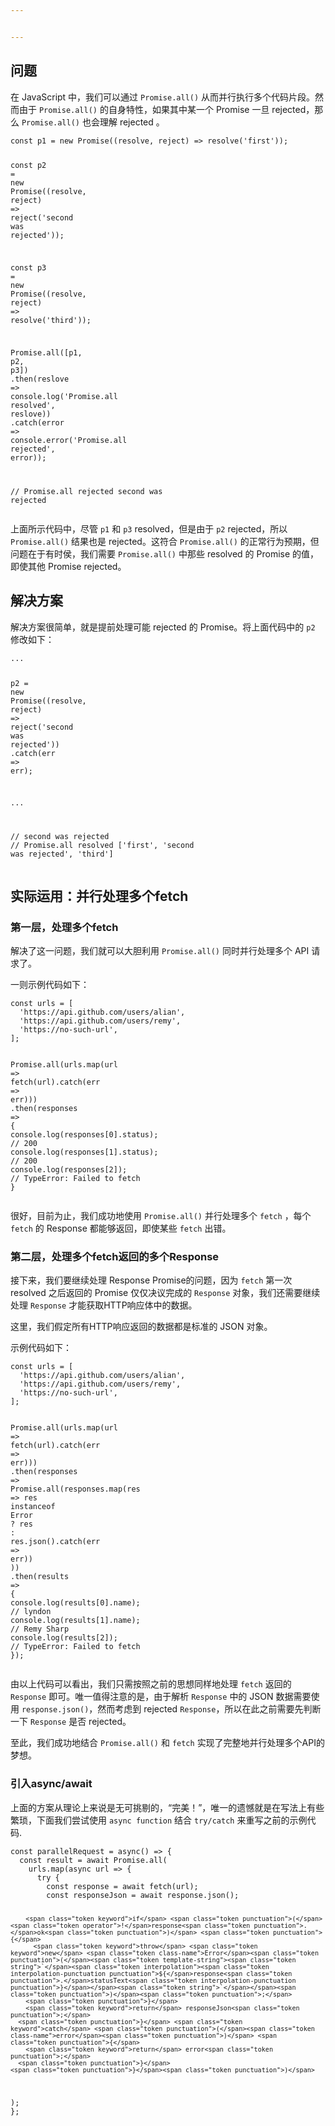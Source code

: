 ```yaml
---


---
```


<h2 id="问题">问题</h2>
<p>在 JavaScript 中，我们可以通过 <code>Promise.all()</code> 从而并行执行多个代码片段。然而由于 <code>Promise.all()</code> 的自身特性，如果其中某一个 Promise 一旦 rejected，那么 <code>Promise.all()</code> 也会理解 rejected 。</p>
<pre class=" language-javascript"><code class="prism  language-javascript"><span class="token keyword">const</span> p1 <span class="token operator">=</span> <span class="token keyword">new</span> <span class="token class-name">Promise</span><span class="token punctuation">(</span><span class="token punctuation">(</span>resolve<span class="token punctuation">,</span> reject<span class="token punctuation">)</span> <span class="token operator">=&gt;</span> <span class="token function">resolve</span><span class="token punctuation">(</span><span class="token string">'first'</span><span class="token punctuation">)</span><span class="token punctuation">)</span><span class="token punctuation">;</span>

<span class="token keyword">const</span> p2 <span class="token operator">=</span> <span class="token keyword">new</span> <span class="token class-name">Promise</span><span class="token punctuation">(</span><span class="token punctuation">(</span>resolve<span class="token punctuation">,</span> reject<span class="token punctuation">)</span> <span class="token operator">=&gt;</span> <span class="token function">reject</span><span class="token punctuation">(</span><span class="token string">'second was rejected'</span><span class="token punctuation">)</span><span class="token punctuation">)</span><span class="token punctuation">;</span>

<span class="token keyword">const</span> p3 <span class="token operator">=</span> <span class="token keyword">new</span> <span class="token class-name">Promise</span><span class="token punctuation">(</span><span class="token punctuation">(</span>resolve<span class="token punctuation">,</span> reject<span class="token punctuation">)</span> <span class="token operator">=&gt;</span> <span class="token function">resolve</span><span class="token punctuation">(</span><span class="token string">'third'</span><span class="token punctuation">)</span><span class="token punctuation">)</span><span class="token punctuation">;</span>

Promise<span class="token punctuation">.</span><span class="token function">all</span><span class="token punctuation">(</span><span class="token punctuation">[</span>p1<span class="token punctuation">,</span> p2<span class="token punctuation">,</span> p3<span class="token punctuation">]</span><span class="token punctuation">)</span>
<span class="token punctuation">.</span><span class="token function">then</span><span class="token punctuation">(</span>reslove <span class="token operator">=&gt;</span> console<span class="token punctuation">.</span><span class="token function">log</span><span class="token punctuation">(</span><span class="token string">'Promise.all resolved'</span><span class="token punctuation">,</span> reslove<span class="token punctuation">)</span><span class="token punctuation">)</span>
<span class="token punctuation">.</span><span class="token keyword">catch</span><span class="token punctuation">(</span>error <span class="token operator">=&gt;</span> console<span class="token punctuation">.</span><span class="token function">error</span><span class="token punctuation">(</span><span class="token string">'Promise.all rejected'</span><span class="token punctuation">,</span> error<span class="token punctuation">)</span><span class="token punctuation">)</span><span class="token punctuation">;</span>

<span class="token comment">// Promise.all rejected second was rejected</span>
</code></pre>
<p>上面所示代码中，尽管 <code>p1</code> 和 <code>p3</code> resolved，但是由于 <code>p2</code> rejected，所以 <code>Promise.all()</code> 结果也是 rejected。这符合 <code>Promise.all()</code> 的正常行为预期，但问题在于有时侯，我们需要 <code>Promise.all()</code> 中那些  resolved 的 Promise 的值，即使其他 Promise rejected。</p>
<h2 id="解决方案">解决方案</h2>
<p>解决方案很简单，就是提前处理可能 rejected 的 Promise。将上面代码中的 <code>p2</code> 修改如下：</p>
<pre class=" language-javascript"><code class="prism  language-javascript"><span class="token operator">...</span>

p2 <span class="token operator">=</span> <span class="token keyword">new</span> <span class="token class-name">Promise</span><span class="token punctuation">(</span><span class="token punctuation">(</span>resolve<span class="token punctuation">,</span> reject<span class="token punctuation">)</span> <span class="token operator">=&gt;</span> <span class="token function">reject</span><span class="token punctuation">(</span><span class="token string">'second was rejected'</span><span class="token punctuation">)</span><span class="token punctuation">)</span>
<span class="token punctuation">.</span><span class="token keyword">catch</span><span class="token punctuation">(</span>err <span class="token operator">=&gt;</span> err<span class="token punctuation">)</span><span class="token punctuation">;</span>

<span class="token operator">...</span>

<span class="token comment">// second was rejected</span>
<span class="token comment">// Promise.all resolved ['first', 'second was rejected', 'third']</span>
</code></pre>
<h2 id="实际运用：并行处理多个fetch">实际运用：并行处理多个fetch</h2>
<h3 id="第一层，处理多个fetch">第一层，处理多个fetch</h3>
<p>解决了这一问题，我们就可以大胆利用 <code>Promise.all()</code> 同时并行处理多个 API 请求了。</p>
<p>一则示例代码如下：</p>
<pre class=" language-javascript"><code class="prism  language-javascript"><span class="token keyword">const</span> urls <span class="token operator">=</span> <span class="token punctuation">[</span>
  <span class="token string">'https://api.github.com/users/alian'</span><span class="token punctuation">,</span>
  <span class="token string">'https://api.github.com/users/remy'</span><span class="token punctuation">,</span>
  <span class="token string">'https://no-such-url'</span><span class="token punctuation">,</span>
<span class="token punctuation">]</span><span class="token punctuation">;</span>

Promise<span class="token punctuation">.</span><span class="token function">all</span><span class="token punctuation">(</span>urls<span class="token punctuation">.</span><span class="token function">map</span><span class="token punctuation">(</span>url <span class="token operator">=&gt;</span> <span class="token function">fetch</span><span class="token punctuation">(</span>url<span class="token punctuation">)</span><span class="token punctuation">.</span><span class="token keyword">catch</span><span class="token punctuation">(</span>err <span class="token operator">=&gt;</span> err<span class="token punctuation">)</span><span class="token punctuation">)</span><span class="token punctuation">)</span>
<span class="token punctuation">.</span><span class="token function">then</span><span class="token punctuation">(</span>responses <span class="token operator">=&gt;</span> <span class="token punctuation">{</span>
  console<span class="token punctuation">.</span><span class="token function">log</span><span class="token punctuation">(</span>responses<span class="token punctuation">[</span><span class="token number">0</span><span class="token punctuation">]</span><span class="token punctuation">.</span>status<span class="token punctuation">)</span><span class="token punctuation">;</span> <span class="token comment">// 200</span>
  console<span class="token punctuation">.</span><span class="token function">log</span><span class="token punctuation">(</span>responses<span class="token punctuation">[</span><span class="token number">1</span><span class="token punctuation">]</span><span class="token punctuation">.</span>status<span class="token punctuation">)</span><span class="token punctuation">;</span> <span class="token comment">// 200</span>
  console<span class="token punctuation">.</span><span class="token function">log</span><span class="token punctuation">(</span>responses<span class="token punctuation">[</span><span class="token number">2</span><span class="token punctuation">]</span><span class="token punctuation">)</span><span class="token punctuation">;</span> <span class="token comment">// TypeError: Failed to fetch</span>
<span class="token punctuation">}</span>
</code></pre>
<p>很好，目前为止，我们成功地使用 <code>Promise.all()</code> 并行处理多个 <code>fetch</code> ，每个 <code>fetch</code> 的 Response 都能够返回，即使某些 <code>fetch</code> 出错。</p>
<h3 id="第二层，处理多个fetch返回的多个response">第二层，处理多个fetch返回的多个Response</h3>
<p>接下来，我们要继续处理 Response Promise的问题，因为 <code>fetch</code> 第一次 resolved 之后返回的 Promise 仅仅决议完成的 <code>Response</code> 对象，我们还需要继续处理 <code>Response</code> 才能获取HTTP响应体中的数据。</p>
<p>这里，我们假定所有HTTP响应返回的数据都是标准的 JSON 对象。</p>
<p>示例代码如下：</p>
<pre class=" language-javascript"><code class="prism  language-javascript"><span class="token keyword">const</span> urls <span class="token operator">=</span> <span class="token punctuation">[</span>
  <span class="token string">'https://api.github.com/users/alian'</span><span class="token punctuation">,</span>
  <span class="token string">'https://api.github.com/users/remy'</span><span class="token punctuation">,</span>
  <span class="token string">'https://no-such-url'</span><span class="token punctuation">,</span>
<span class="token punctuation">]</span><span class="token punctuation">;</span>

Promise<span class="token punctuation">.</span><span class="token function">all</span><span class="token punctuation">(</span>urls<span class="token punctuation">.</span><span class="token function">map</span><span class="token punctuation">(</span>url <span class="token operator">=&gt;</span> <span class="token function">fetch</span><span class="token punctuation">(</span>url<span class="token punctuation">)</span><span class="token punctuation">.</span><span class="token keyword">catch</span><span class="token punctuation">(</span>err <span class="token operator">=&gt;</span> err<span class="token punctuation">)</span><span class="token punctuation">)</span><span class="token punctuation">)</span>
  <span class="token punctuation">.</span><span class="token function">then</span><span class="token punctuation">(</span>responses <span class="token operator">=&gt;</span> Promise<span class="token punctuation">.</span><span class="token function">all</span><span class="token punctuation">(</span>responses<span class="token punctuation">.</span><span class="token function">map</span><span class="token punctuation">(</span>res <span class="token operator">=&gt;</span> 
    res <span class="token keyword">instanceof</span> <span class="token class-name">Error</span> <span class="token operator">?</span> res <span class="token punctuation">:</span> res<span class="token punctuation">.</span><span class="token function">json</span><span class="token punctuation">(</span><span class="token punctuation">)</span><span class="token punctuation">.</span><span class="token keyword">catch</span><span class="token punctuation">(</span>err <span class="token operator">=&gt;</span> err<span class="token punctuation">)</span><span class="token punctuation">)</span>
  <span class="token punctuation">)</span><span class="token punctuation">)</span>
  <span class="token punctuation">.</span><span class="token function">then</span><span class="token punctuation">(</span>results <span class="token operator">=&gt;</span> <span class="token punctuation">{</span>
    console<span class="token punctuation">.</span><span class="token function">log</span><span class="token punctuation">(</span>results<span class="token punctuation">[</span><span class="token number">0</span><span class="token punctuation">]</span><span class="token punctuation">.</span>name<span class="token punctuation">)</span><span class="token punctuation">;</span> <span class="token comment">// lyndon</span>
    console<span class="token punctuation">.</span><span class="token function">log</span><span class="token punctuation">(</span>results<span class="token punctuation">[</span><span class="token number">1</span><span class="token punctuation">]</span><span class="token punctuation">.</span>name<span class="token punctuation">)</span><span class="token punctuation">;</span> <span class="token comment">// Remy Sharp</span>
    console<span class="token punctuation">.</span><span class="token function">log</span><span class="token punctuation">(</span>results<span class="token punctuation">[</span><span class="token number">2</span><span class="token punctuation">]</span><span class="token punctuation">)</span><span class="token punctuation">;</span> <span class="token comment">// TypeError: Failed to fetch</span>
  <span class="token punctuation">}</span><span class="token punctuation">)</span><span class="token punctuation">;</span>
</code></pre>
<p>由以上代码可以看出，我们只需按照之前的思想同样地处理 <code>fetch</code> 返回的 <code>Response</code> 即可。唯一值得注意的是，由于解析 <code>Response</code> 中的 JSON 数据需要使用 <code>response.json()</code>，然而考虑到 rejected <code>Response</code>，所以在此之前需要先判断一下 <code>Response</code> 是否 rejected。</p>
<p>至此，我们成功地结合 <code>Promise.all()</code> 和 <code>fetch</code> 实现了完整地并行处理多个API的梦想。</p>
<h3 id="引入asyncawait">引入async/await</h3>
<p>上面的方案从理论上来说是无可挑剔的，“完美！”，唯一的遗憾就是在写法上有些繁琐，下面我们尝试使用 <code>async function</code> 结合 <code>try/catch</code> 来重写之前的示例代码.</p>
<pre class=" language-javascript"><code class="prism  language-javascript"><span class="token keyword">const</span> parallelRequest <span class="token operator">=</span> <span class="token keyword">async</span><span class="token punctuation">(</span><span class="token punctuation">)</span> <span class="token operator">=&gt;</span> <span class="token punctuation">{</span>  
  <span class="token keyword">const</span> result <span class="token operator">=</span> <span class="token keyword">await</span> Promise<span class="token punctuation">.</span><span class="token function">all</span><span class="token punctuation">(</span>
    urls<span class="token punctuation">.</span><span class="token function">map</span><span class="token punctuation">(</span><span class="token keyword">async</span> url <span class="token operator">=&gt;</span> <span class="token punctuation">{</span>
      <span class="token keyword">try</span> <span class="token punctuation">{</span>  
        <span class="token keyword">const</span> response <span class="token operator">=</span> <span class="token keyword">await</span> <span class="token function">fetch</span><span class="token punctuation">(</span>url<span class="token punctuation">)</span><span class="token punctuation">;</span>  
        <span class="token keyword">const</span> responseJson <span class="token operator">=</span> <span class="token keyword">await</span> response<span class="token punctuation">.</span><span class="token function">json</span><span class="token punctuation">(</span><span class="token punctuation">)</span><span class="token punctuation">;</span>  
 
        <span class="token keyword">if</span> <span class="token punctuation">(</span><span class="token operator">!</span>response<span class="token punctuation">.</span>ok<span class="token punctuation">)</span> <span class="token punctuation">{</span>  
          <span class="token keyword">throw</span> <span class="token keyword">new</span> <span class="token class-name">Error</span><span class="token punctuation">(</span><span class="token template-string"><span class="token string">`</span><span class="token interpolation"><span class="token interpolation-punctuation punctuation">${</span>response<span class="token punctuation">.</span>statusText<span class="token interpolation-punctuation punctuation">}</span></span><span class="token string">`</span></span><span class="token punctuation">)</span><span class="token punctuation">;</span>  
        <span class="token punctuation">}</span>
        <span class="token keyword">return</span> responseJson<span class="token punctuation">;</span>  
      <span class="token punctuation">}</span> <span class="token keyword">catch</span> <span class="token punctuation">(</span><span class="token class-name">error</span><span class="token punctuation">)</span> <span class="token punctuation">{</span>  
        <span class="token keyword">return</span> error<span class="token punctuation">;</span>  
      <span class="token punctuation">}</span>
    <span class="token punctuation">}</span><span class="token punctuation">)</span>
  <span class="token punctuation">)</span><span class="token punctuation">;</span>
<span class="token punctuation">}</span><span class="token punctuation">;</span>
</code></pre>

